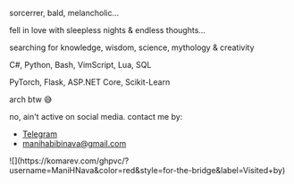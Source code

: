 <p>
sorcerrer, bald, melancholic...

fell in love with sleepless nights & endless thoughts...

searching for knowledge, wisdom, science, mythology & creativity


C#,  Python,  Bash,  VimScript,  Lua,  SQL

PyTorch,  Flask,  ASP.NET Core,  Scikit-Learn


arch btw 😅


no, ain't active on social media.
contact me by:
- [Telegram](https://t.me/maninava)
- manihabibinava@gmail.com
</p>
![](https://komarev.com/ghpvc/?username=ManiHNava&color=red&style=for-the-bridge&label=Visited+by)


<!---
# 📊 GitHub Stats:
![](https://github-readme-stats.vercel.app/api?username=ManiHNava&theme=dracula&hide_border=false&include_all_commits=true&count_private=true)<br/>
![](https://github-readme-streak-stats.herokuapp.com/?user=ManiHNava&theme=dracula&hide_border=false)<br/>
![](https://github-readme-stats.vercel.app/api/top-langs/?username=ManiHNava&theme=dracula&hide_border=false&include_all_commits=true&count_private=true&layout=compact)

## 🏆 GitHub Trophies
![](https://github-profile-trophy.vercel.app/?username=ManiHNava&theme=radical&no-frame=false&no-bg=true&margin-w=4)
-->
